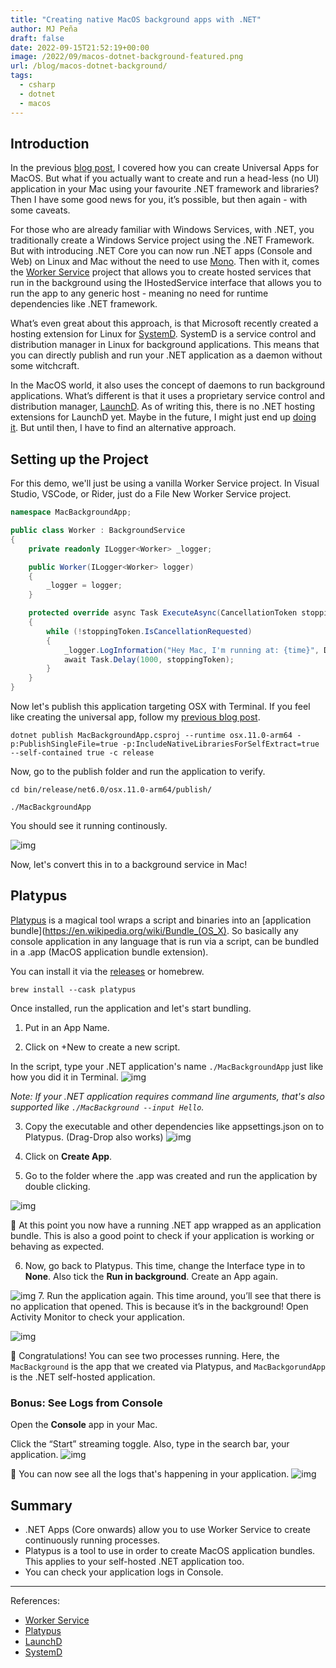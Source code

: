 ```yaml
---
title: "Creating native MacOS background apps with .NET"
author: MJ Peña
draft: false
date: 2022-09-15T21:52:19+00:00
image: /2022/09/macos-dotnet-background-featured.png
url: /blog/macos-dotnet-background/
tags:
  - csharp
  - dotnet
  - macos
---
```


## Introduction

In the previous [blog post](https://michaeljohnpena.com/blog/dotnet-macos-universal/), I covered how you can create Universal Apps for MacOS. But what if you actually want to create and run a head-less (no UI) application in your Mac using your favourite .NET framework and libraries? Then I have some good news for you, it’s possible, but then again - with some caveats.

For those who are already familiar with Windows Services, with .NET, you traditionally create a Windows Service project using the .NET Framework. But with introducing .NET Core you can now run .NET apps (Console and Web) on Linux and Mac without the need to use [Mono](https://www.mono-project.com/). Then with it, comes the [Worker Service](https://docs.microsoft.com/en-us/dotnet/core/extensions/workers) project that allows you to create hosted services that run in the background using the IHostedService interface that allows you to run the app to any generic host - meaning no need for runtime dependencies like .NET framework.

What’s even great about this approach, is that Microsoft recently created a hosting extension for Linux for [SystemD](https://github.com/dotnet/runtime/tree/main/src/libraries/Microsoft.Extensions.Hosting.Systemd). SystemD is a service control and distribution manager in Linux for background applications. This means that you can directly publish and run your .NET application as a daemon without some witchcraft.

In the MacOS world, it also uses the concept of daemons to run background applications. What’s different is that it uses a proprietary service control and distribution manager, [LaunchD](https://launchd.info/). As of writing this, there is no .NET hosting extensions for LaunchD yet. Maybe in the future, I might just end up [doing it](https://github.com/mjtpena/runtime/tree/main/src/libraries/Microsoft.Extensions.Hosting.Launchd). But until then, I have to find an alternative approach.

## Setting up the Project

For this demo, we'll just be using a vanilla Worker Service project. In Visual Studio, VSCode, or Rider, just do a File New Worker Service project.

```csharp
namespace MacBackgroundApp;

public class Worker : BackgroundService
{
    private readonly ILogger<Worker> _logger;

    public Worker(ILogger<Worker> logger)
    {
        _logger = logger;
    }

    protected override async Task ExecuteAsync(CancellationToken stoppingToken)
    {
        while (!stoppingToken.IsCancellationRequested)
        {
            _logger.LogInformation("Hey Mac, I'm running at: {time}", DateTimeOffset.Now);
            await Task.Delay(1000, stoppingToken);
        }
    }
}
```

Now let's publish this application targeting OSX with Terminal. If you feel like creating the universal app, follow my [previous blog post](<[blog post](https://michaeljohnpena.com/blog/dotnet-macos-universal/)>).

```shell
dotnet publish MacBackgroundApp.csproj --runtime osx.11.0-arm64 -p:PublishSingleFile=true -p:IncludeNativeLibrariesForSelfExtract=true  --self-contained true -c release
```

Now, go to the publish folder and run the application to verify.

```shell
cd bin/release/net6.0/osx.11.0-arm64/publish/

./MacBackgroundApp
```

You should see it running continously.

![img](/2022/09/macos-dotnet-background-01.png)

Now, let's convert this in to a background service in Mac!

## Platypus

[Platypus](https://github.com/sveinbjornt/Platypus) is a magical tool wraps a script and binaries into an [application bundle](https://en.wikipedia.org/wiki/Bundle_(OS_X). So basically any console application in any language that is run via a script, can be bundled in a .app (MacOS application bundle extension).

You can install it via the [releases](https://sveinbjorn.org/files/software/platypus.zip) or homebrew.

```shell
brew install --cask platypus
```

Once installed, run the application and let's start bundling.

1. Put in an App Name.

2. Click on +New to create a new script.

In the script, type your .NET application's name `./MacBackgroundApp` just like how you did it in Terminal.
![img](/2022/09/macos-dotnet-background-02.png)

_Note: If your .NET application requires command line arguments, that's also supported like `./MacBackground --input Hello`._

3. Copy the executable and other dependencies like appsettings.json on to Platypus. (Drag-Drop also works)
   ![img](/2022/09/macos-dotnet-background-03.png)

4. Click on **Create App**.

5. Go to the folder where the .app was created and run the application by double clicking.

![img](/2022/09/macos-dotnet-background-04.png)

🚀 At this point you now have a running .NET app wrapped as an application bundle. This is also a good point to check if your application is working or behaving as expected.

6. Now, go back to Platypus. This time, change the Interface type in to **None**. Also tick the **Run in background**. Create an App again.

![img](/2022/09/macos-dotnet-background-05.png) 7. Run the application again. This time around, you’ll see that there is no application that opened. This is because it’s in the background! Open Activity Monitor to check your application.

![img](/2022/09/macos-dotnet-background-06.png)

🎉 Congratulations! You can see two processes running. Here, the `MacBackground` is the app that we created via Platypus, and `MacBackgorundApp` is the .NET self-hosted application.

### Bonus: See Logs from Console

Open the **Console** app in your Mac.

Click the “Start” streaming toggle. Also, type in the search bar, your application.
![img](/2022/09/macos-dotnet-background-08.png)

👀 You can now see all the logs that's happening in your application.
![img](/2022/09/macos-dotnet-background-07.png)

## Summary

- .NET Apps (Core onwards) allow you to use Worker Service to create continuously running processes.
- Platypus is a tool to use in order to create MacOS application bundles. This applies to your self-hosted .NET application too.
- You can check your application logs in Console.

---

References:

- [Worker Service](https://docs.microsoft.com/en-us/dotnet/core/extensions/workers)
- [Platypus](https://github.com/sveinbjornt/Platypus)
- [LaunchD](https://launchd.info/)
- [SystemD](https://github.com/dotnet/runtime/tree/main/src/libraries/Microsoft.Extensions.Hosting.Systemd)
